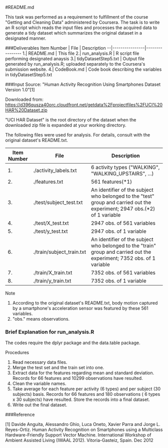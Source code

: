 #README.md

This task was performed as a requirement to fulfillment of the course "Getting    and Cleaning Data" administered by Coursera.
The task is to write an R script which reads the input files and processes the acquired data to generate a tidy dataset which summarizes the original dataset in a designated manner.

###Deliverables
Item Number  | File           | Description
--|----------------|---------------- 
1.| README.md            | This file
2.| run_analysis.R       | R script file performing designated anaysis
3.| tidyDatasetStep5.txt | Output file generated by run_analysis.R; uploaded separately to the Coursera's submission website.
4.| CodeBook.md          | Code book describing the variables in tidyDatasetStep5.txt

###Input
Source: "Human Activity Recognition Using Smartphones Dataset Version 1.0"[1]

Downloaded from: https://d396qusza40orc.cloudfront.net/getdata%2Fprojectfiles%2FUCI%20HAR%20Dataset.zip

"UCI HAR Dataset" is the root directory of the dataset when the downloaded zip file is expanded at your working directory.

The following files were used for analysis.
For details, consult with the original dataset's README.txt.

Item Number  | File                      | Description
--|--------------------------|--------------------------
1.|./activity_labels.txt     |6 activity types ("WALKING", "WALKING_UPSTAIRS", ...)
2.|./features.txt            |561 features(\*1)
3.|./test/subject_test.txt   |An identifier of the subject who belonged to the "test" group and carried out the experiment; 2947 obs.(\*2) of 1 variable
4.|./test/X_test.txt         |2947 obs. of 561 variables
5.|./test/y_test.txt         |2947 obs. of 1 variable
6.|./train/subject_train.txt |An identifier of the subject who belonged to the "train" group and carried out the experiment; 7352 obs. of 1 variable
7.|./train/X_train.txt       |7352 obs. of 561 variables
8.|./train/y_train.txt       |7352 obs. of 1 variable

Note

1. According to the original dataset's README.txt, body motion captured by a smartphone's acceleration sensor was featured by these 561 variables.
2. "obs." means observations.

### Brief Explanation for run_analysis.R

The codes require the dplyr package and the data.table package.

Procedures

1. Read necessary data files.
2. Merge the test set and the train set into one.
3. Extract data for the features regarding mean and standard deviation.
  Records for 66 features and 10299 observations have resulted.
4. Clean the variable names.
5. Take average for each feature per activity (6 types) and per subject (30 subjects) basis. Records for 66 features and 180 observations ( 6 types x 30 subjects) have resulted. Store the records into a final dataset.
6. Write out the final dataset.

###Reference

[1] Davide Anguita, Alessandro Ghio, Luca Oneto, Xavier Parra and Jorge L. Reyes-Ortiz. Human Activity Recognition on Smartphones using a Multiclass Hardware-Friendly Support Vector Machine. International Workshop of Ambient Assisted Living (IWAAL 2012). Vitoria-Gasteiz, Spain. Dec 2012
